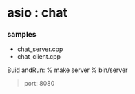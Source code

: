 asio : chat
===============

### samples
- chat_server.cpp
- chat_client.cpp

Buid andRun:
% make server
% bin/server
> port: 8080
